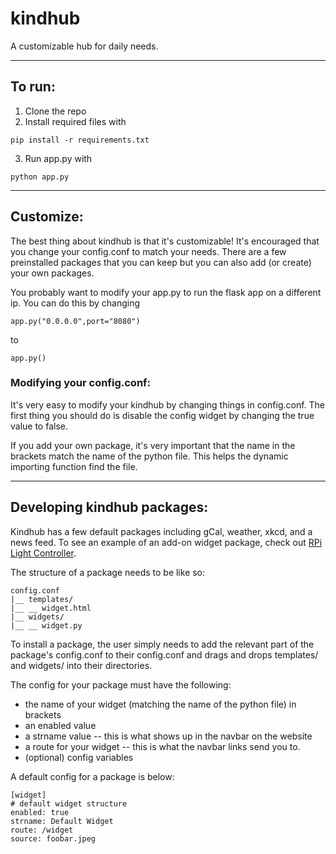 # kindhub
A customizable hub for daily needs.

___

## To run:
1) Clone the repo
2) Install required files with
~~~
pip install -r requirements.txt
~~~
3) Run app.py with
~~~
python app.py
~~~

___

## Customize:
The best thing about kindhub is that it's customizable! It's encouraged that you change your config.conf to match your needs. There are a few preinstalled packages that you can keep but you can also add (or create) your own packages. 

You probably want to modify your app.py to run the flask app on a different ip. You can do this by changing
~~~
app.py("0.0.0.0",port="8080")
~~~
to 
~~~
app.py()
~~~

### Modifying your config.conf:

It's very easy to modify your kindhub by changing things in config.conf.
The first thing you should do is disable the config widget by changing the true value to false.

If you add your own package, it's very important that the name in the brackets match the name of the python file. This helps the dynamic importing function find the file.

___

## Developing kindhub packages:

Kindhub has a few default packages including gCal, weather, xkcd, and a news feed. To see an example of an add-on widget package, check out [RPi Light Controller](https://github.com/wilsonmcdade/lights-widget). 

The structure of a package needs to be like so:

~~~
config.conf
|__ templates/
|__ __ widget.html
|__ widgets/
|__ __ widget.py
~~~

To install a package, the user simply needs to add the relevant part of the package's config.conf to their config.conf and drags and drops templates/ and widgets/ into their directories.

The config for your package must have the following:
* the name of your widget (matching the name of the python file) in brackets
* an enabled value
* a strname value -- this is what shows up in the navbar on the website
* a route for your widget -- this is what the navbar links send you to.
* (optional) config variables

A default config for a package is below:

~~~
[widget]
# default widget structure
enabled: true
strname: Default Widget
route: /widget
source: foobar.jpeg
~~~
